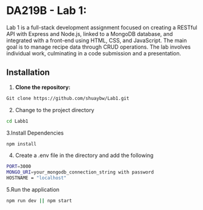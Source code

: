 # DA219B - Lab 1:
Lab 1 is a full-stack development assignment focused on creating a RESTful API with Express and Node.js, linked to a MongoDB database, and integrated with a front-end using HTML, CSS, and JavaScript. The main goal is to manage recipe data through CRUD operations. The lab involves individual work, culminating in a code submission and a presentation.

## Installation

1. **Clone the repository:**
```bash
Git clone https://github.com/shuaybw/Lab1.git
```
2. Change to the project directory
```bash
cd Labb1
```
3.Install Dependencies
```bash
npm install
```
4. Create a .env file in the directory and add the following
```bash
PORT=3000
MONGO_URI=your_mongodb_connection_string with password
HOSTNAME = "localhost"
```
5.Run the application
```bash
npm run dev || npm start
```

